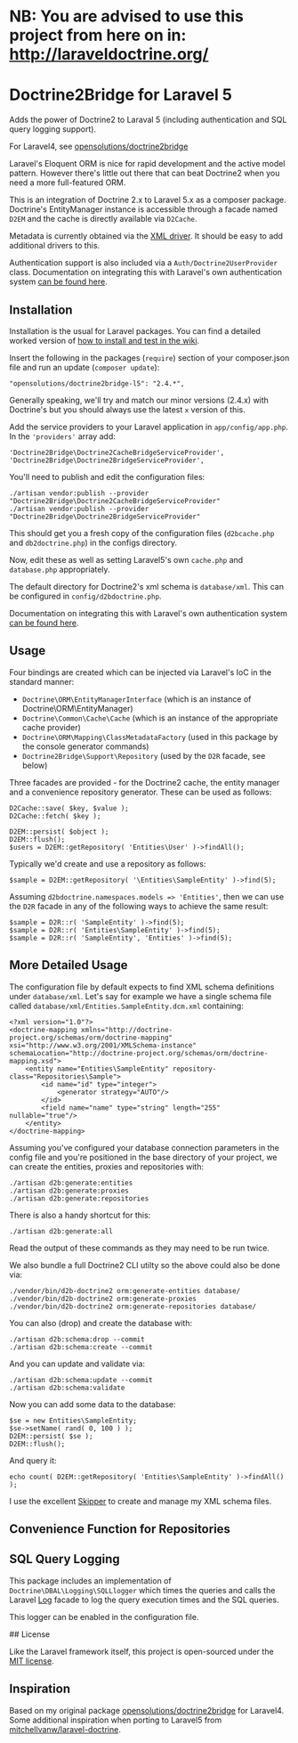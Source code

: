 # NB: You are advised to use this project from here on in: http://laraveldoctrine.org/ 

# Doctrine2Bridge for Laravel 5

Adds the power of Doctrine2 to Laraval 5 (including authentication and SQL query logging support).

For Laravel4, see [opensolutions/doctrine2bridge](https://github.com/opensolutions/doctrine2bridge)

Laravel's Eloquent ORM is nice for rapid development and the active model pattern. However there's little out
there that can beat Doctrine2 when you need a more full-featured ORM.

This is an integration of Doctrine 2.x to Laravel 5.x as a composer package. Doctrine's EntityManager instance is accessible through a facade named `D2EM` and the cache is directly available via `D2Cache`.

Metadata is currently obtained via the [XML driver](http://docs.doctrine-project.org/en/latest/reference/xml-mapping.html). It should be easy to add additional drivers to this.

Authentication support is also included via a `Auth/Doctrine2UserProvider` class. Documentation on integrating this with Laravel's own authentication system [can be found here](https://github.com/opensolutions/doctrine2bridge/wiki/Auth).

## Installation

Installation is the usual for Laravel packages. You can find a detailed worked version of [how to install and test in the wiki](https://github.com/opensolutions/doctrine2bridge-l5/wiki/Install-from-Scratch).

Insert the following in the packages (`require`) section of your composer.json file and run an update (`composer update`):

    "opensolutions/doctrine2bridge-l5": "2.4.*",

Generally speaking, we'll try and match our minor versions (2.4.x) with Doctrine's but you should always use the latest `x` version of this.

Add the service providers to your Laravel application in `app/config/app.php`. In the `'providers'` array add:

    'Doctrine2Bridge\Doctrine2CacheBridgeServiceProvider',
    'Doctrine2Bridge\Doctrine2BridgeServiceProvider',

You'll need to publish and edit the configuration files:

    ./artisan vendor:publish --provider "Doctrine2Bridge\Doctrine2CacheBridgeServiceProvider"
    ./artisan vendor:publish --provider "Doctrine2Bridge\Doctrine2BridgeServiceProvider"

This should get you a fresh copy of the configuration files (`d2bcache.php` and `db2doctrine.php`) in the configs directory.

Now, edit these as well as setting Laravel5's own `cache.php` and `database.php` appropriately.

The default directory for Doctrine2's xml schema is `database/xml`. This can be configured in `config/d2bdoctrine.php`.

Documentation on integrating this with Laravel's own authentication system [can be found here](https://github.com/opensolutions/doctrine2bridge-l5/wiki/Auth).

## Usage

Four bindings are created which can be injected via Laravel's IoC in the standard manner:

 * `Doctrine\ORM\EntityManagerInterface` (which is an instance of Doctrine\ORM\EntityManager)
 * `Doctrine\Common\Cache\Cache` (which is an instance of the appropriate cache provider)
 * `Doctrine\ORM\Mapping\ClassMetadataFactory` (used in this package by the console generator commands)
 * `Doctrine2Bridge\Support\Repository` (used by the `D2R` facade, see below)

Three facades are provided - for the Doctrine2 cache, the entity manager and a convenience repository generator. These can be used as follows:

    D2Cache::save( $key, $value );
    D2Cache::fetch( $key );

    D2EM::persist( $object );
    D2EM::flush();
    $users = D2EM::getRepository( 'Entities\User' )->findAll();

Typically we'd create and use a repository as follows:

    $sample = D2EM::getRepository( '\Entities\SampleEntity' )->find(5);

Assuming `d2bdoctrine.namespaces.models => 'Entities'`, then we can use the `D2R` facade in any of the following ways to achieve the same result:

    $sample = D2R::r( 'SampleEntity' )->find(5);
    $sample = D2R::r( 'Entities\SampleEntity' )->find(5);
    $sample = D2R::r( 'SampleEntity', 'Entities' )->find(5);

## More Detailed Usage

The configuration file by default expects to find XML schema definitions under `database/xml`. Let's say for example we have a single schema file called `database/xml/Entities.SampleEntity.dcm.xml` containing:

    <?xml version="1.0"?>
    <doctrine-mapping xmlns="http://doctrine-project.org/schemas/orm/doctrine-mapping" xsi="http://www.w3.org/2001/XMLSchema-instance" schemaLocation="http://doctrine-project.org/schemas/orm/doctrine-mapping.xsd">
        <entity name="Entities\SampleEntity" repository-class="Repositories\Sample">
            <id name="id" type="integer">
                <generator strategy="AUTO"/>
            </id>
            <field name="name" type="string" length="255" nullable="true"/>
        </entity>
    </doctrine-mapping>

Assuming you've configured your database connection parameters in the config file and you're positioned in the base directory of your project, we can create the entities, proxies and repositories with:

    ./artisan d2b:generate:entities
    ./artisan d2b:generate:proxies
    ./artisan d2b:generate:repositories

There is also a handy shortcut for this:

    ./artisan d2b:generate:all

Read the output of these commands as they may need to be run twice.

We also bundle a full Doctrine2 CLI utilty so the above could also be done via:

    ./vendor/bin/d2b-doctrine2 orm:generate-entities database/
    ./vendor/bin/d2b-doctrine2 orm:generate-proxies
    ./vendor/bin/d2b-doctrine2 orm:generate-repositories database/

You can also (drop) and create the database with:

    ./artisan d2b:schema:drop --commit
    ./artisan d2b:schema:create --commit

And you can update and validate via:

    ./artisan d2b:schema:update --commit
    ./artisan d2b:schema:validate


Now you can add some data to the database:

    $se = new Entities\SampleEntity;
    $se->setName( rand( 0, 100 ) );
    D2EM::persist( $se );
    D2EM::flush();

And query it:

    echo count( D2EM::getRepository( 'Entities\SampleEntity' )->findAll() );

I use the excellent [Skipper](http://www.skipper18.com/) to create and manage my XML schema files.

## Convenience Function for Repositories


## SQL Query Logging

This package includes an implementation of `Doctrine\DBAL\Logging\SQLLlogger` which times the queries and calls the Laravel [Log](http://laravel.com/docs/errors#logging) facade to log the query execution times and the SQL queries.

This logger can be enabled in the configuration file.

## License

Like the Laravel framework itself, this project is open-sourced under the [MIT license](http://opensource.org/licenses/MIT).

## Inspiration

Based on my original package [opensolutions/doctrine2bridge](https://github.com/opensolutions/doctrine2bridge) for Laravel4. Some additional inspiration when porting to Laravel5 from [mitchellvanw/laravel-doctrine](https://github.com/mitchellvanw/laravel-doctrine).

